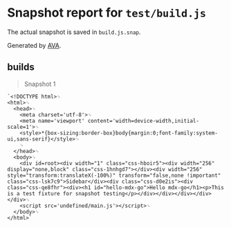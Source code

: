 # Snapshot report for `test/build.js`

The actual snapshot is saved in `build.js.snap`.

Generated by [AVA](https://ava.li).

## builds

> Snapshot 1

    `<!DOCTYPE html>␊
    <html>␊
      <head>␊
        <meta charset='utf-8'>␊
        <meta name='viewport' content='width=device-width,initial-scale=1'>␊
        <style>*{box-sizing:border-box}body{margin:0;font-family:system-ui,sans-serif}</style>␊
        ␊
      </head>␊
      <body>␊
        <div id=root><div width="1" class="css-hboir5"><div width="256" display="none,block" class="css-1hnhgd7"></div><div width="256" style="transform:translateX(-100%)" transform="false,none !important" class="css-lsk7c9">Sidebar</div><div class="css-d0e2is"><div class="css-qe8fhr"><div><h1 id="hello-mdx-go">Hello mdx-go</h1><p>This is a test fixture for snapshot testing</p></div></div></div></div></div>␊
        <script src='undefined/main.js'></script>␊
      </body>␊
    </html>`
